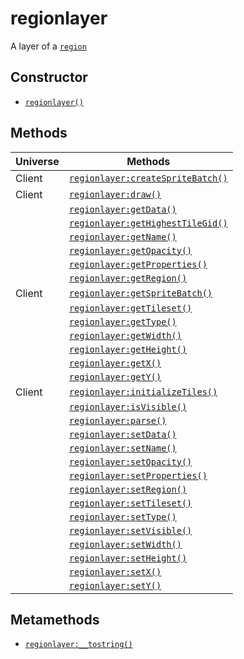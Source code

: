 regionlayer
===========

A layer of a [`region`](api/region)

Constructor
-----------

* [`regionlayer()`](api/regionlayer.regionlayer)

Methods
-------

| Universe  | Methods                                                                |
| --------- | ---------------------------------------------------------------------- |
| Client    | [`regionlayer:createSpriteBatch()`](api/regionlayer.createSpriteBatch) |
| Client    | [`regionlayer:draw()`](api/regionlayer.draw)                           |
|           | [`regionlayer:getData()`](api/regionlayer.getData)                     |
|           | [`regionlayer:getHighestTileGid()`](api/regionlayer.getHighestTileGid) |
|           | [`regionlayer:getName()`](api/regionlayer.getName)                     |
|           | [`regionlayer:getOpacity()`](api/regionlayer.getOpacity)               |
|           | [`regionlayer:getProperties()`](api/regionlayer.getProperties)         |
|           | [`regionlayer:getRegion()`](api/regionlayer.getRegion)                 |
| Client    | [`regionlayer:getSpriteBatch()`](api/regionlayer.getSpriteBatch)       |
|           | [`regionlayer:getTileset()`](api/regionlayer.getTileset)               |
|           | [`regionlayer:getType()`](api/regionlayer.getType)                     |
|           | [`regionlayer:getWidth()`](api/regionlayer.getWidth)                   |
|           | [`regionlayer:getHeight()`](api/regionlayer.getHeight)                 |
|           | [`regionlayer:getX()`](api/regionlayer.getX)                           |
|           | [`regionlayer:getY()`](api/regionlayer.getY)                           |
| Client    | [`regionlayer:initializeTiles()`](api/regionlayer.initializeTiles)     |
|           | [`regionlayer:isVisible()`](api/regionlayer.isVisible)                 |
|           | [`regionlayer:parse()`](api/regionlayer.parse)                         |
|           | [`regionlayer:setData()`](api/regionlayer.setData)                     |
|           | [`regionlayer:setName()`](api/regionlayer.setName)                     |
|           | [`regionlayer:setOpacity()`](api/regionlayer.setOpacity)               |
|           | [`regionlayer:setProperties()`](api/regionlayer.setProperties)         |
|           | [`regionlayer:setRegion()`](api/regionlayer.setRegion)                 |
|           | [`regionlayer:setTileset()`](api/regionlayer.setTileset)               |
|           | [`regionlayer:setType()`](api/regionlayer.setType)                     |
|           | [`regionlayer:setVisible()`](api/regionlayer.setVisible)               |
|           | [`regionlayer:setWidth()`](api/regionlayer.setWidth)                   |
|           | [`regionlayer:setHeight()`](api/regionlayer.setHeight)                 |
|           | [`regionlayer:setX()`](api/regionlayer.setX)                           |
|           | [`regionlayer:setY()`](api/regionlayer.setY)                           |

Metamethods
-----------

* [`regionlayer:__tostring()`](api/regionlayer.__tostring)
